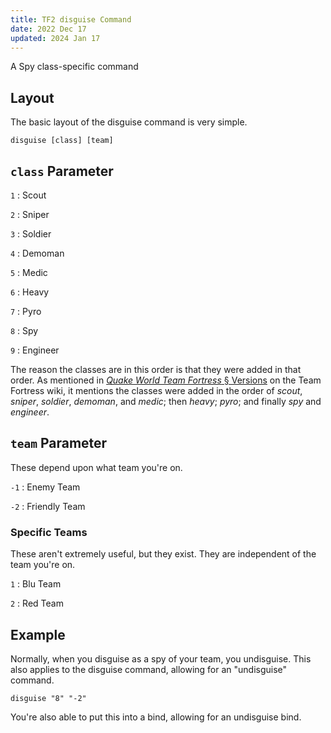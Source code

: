 ```yaml
---
title: TF2 disguise Command
date: 2022 Dec 17
updated: 2024 Jan 17
---
```

A Spy class-specific command

## Layout

The basic layout of the disguise command is very simple.

```
disguise [class] [team]
```

## `class` Parameter

`1` : Scout

`2` : Sniper

`3` : Soldier

`4` : Demoman

`5` : Medic

`6` : Heavy

`7` : Pyro

`8` : Spy

`9` : Engineer

The reason the classes are in this order is that they were added in that order. As mentioned in [*Quake World Team Fortress* § Versions](https://wiki.teamfortress.com/wiki/Team_Fortress#Versions) on the Team Fortress wiki, it mentions the classes were added in the order of *scout*, *sniper*, *soldier*, *demoman*, and *medic*; then *heavy*; *pyro*; and finally *spy* and *engineer*.

## `team` Parameter

These depend upon what team you're on.

`-1` : Enemy Team

`-2` : Friendly Team

### Specific Teams

These aren't extremely useful, but they exist. They are independent of the team you're on. 

`1` : Blu Team

`2` : Red Team

## Example

Normally, when you disguise as a spy of your team, you undisguise. This also applies to the disguise command, allowing for an "undisguise" command.

```
disguise "8" "-2"
```

You're also able to put this into a bind, allowing for an undisguise bind.
